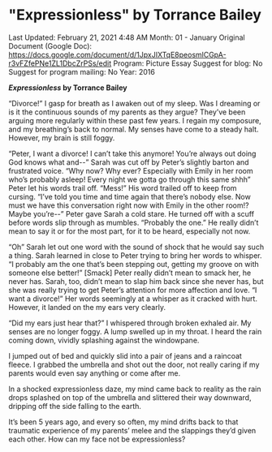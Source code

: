 # "Expressionless" by Torrance Bailey

Last Updated: February 21, 2021 4:48 AM
Month: 01 - January
Original Document (Google Doc): https://docs.google.com/document/d/1JpxJIXTqE8peosmlCGpA-r3vFZfePNe1ZL1DbcZrPSs/edit
Program: Picture Essay
Suggest for blog: No
Suggest for program mailing: No
Year: 2016

***Expressionless* by Torrance Bailey**

“Divorce!” I gasp for breath as I awaken out of my sleep. Was I dreaming or is it the continuous sounds of my parents as they argue? They’ve been arguing more regularly within these past few years. I regain my composure, and my breathing’s back to normal. My senses have come to a steady halt. However, my brain is still foggy.

“Peter, I want a divorce! I can’t take this anymore! You’re always out doing God knows what and--” Sarah was cut off by Peter’s slightly barton and frustrated voice. “Why now? Why ever? Especially with Emily in her room who’s probably asleep! Every night we gotta go through this same shhh” Peter let his words trail off. “Mess!” His word trailed off to keep from cursing. “I’ve told you time and time again that there’s nobody else. Now must we have this conversation right now with Emily in the other room!? Maybe you’re--” Peter gave Sarah a cold stare. He turned off with a scuff before words slip through as mumbles. “Probably the one.” He really didn’t mean to say it or for the most part, for it to be heard, especially not now.

“Oh” Sarah let out one word with the sound of shock that he would say such a thing. Sarah learned in close to Peter trying to bring her words to whisper. “I probably am the one that’s been stepping out, getting my groove on with someone else better!” [Smack] Peter really didn’t mean to smack her, he never has. Sarah, too, didn’t mean to slap him back since she never has, but she was really trying to get Peter’s attention for more affection and love. “I want a divorce!” Her words seemingly at a whisper as it cracked with hurt. However, it landed on the my ears very clearly.

“Did my ears just hear that?” I whispered through broken exhaled air. My senses are no longer foggy. A lump swelled up in my throat. I heard the rain coming down, vividly splashing against the windowpane.

I jumped out of bed and quickly slid into a pair of jeans and a raincoat fleece. I grabbed the umbrella and shot out the door, not really caring if my parents would even say anything or come after me.

In a shocked expressionless daze, my mind came back to reality as the rain drops splashed on top of the umbrella and slittered their way downward, dripping off the side falling to the earth.

It’s been 5 years ago, and every so often, my mind drifts back to that traumatic experience of my parents’ melee and the slappings they’d given each other. How can my face not be expressionless?